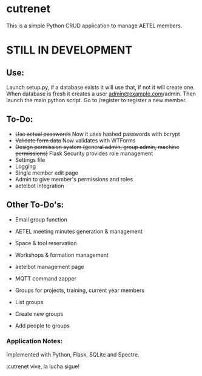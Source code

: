 # cutrenet
This is a simple Python CRUD application to manage AETEL members.

# STILL IN DEVELOPMENT

## Use:
Launch setup.py, if a database exists it will use that, if not it will create one.
When database is fresh it creates a user admin@example.com/admin.
Then launch the main python script.
Go to /register to register a new member.

## To-Do:
* ~~Use actual passwords~~ Now it uses hashed passwords with bcrypt
* ~~Validate form data~~ Now validates with WTForms
* ~~Design permission system (general admin, group admin, machine permissions)~~ Flask Security provides role management
* Settings file
* Logging
* Single member edit page
* Admin to give member's permissions and roles
* aetelbot integration

## Other To-Do's:
* Email group function
* AETEL meeting minutes generation & management
* Space & tool reservation
* Workshops & formation management
* aetelbot management page
* MQTT command zapper

* Groups for projects, training, current year members
* List groups
* Create new groups
* Add people to groups

### Application Notes:
Implemented with Python, Flask, SQLite and Spectre.

¡cutrenet vive, la lucha sigue!